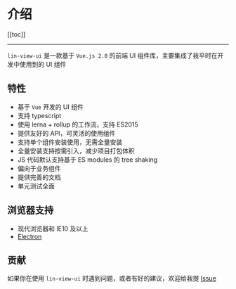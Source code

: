 # 介绍

[[toc]]

---

`lin-view-ui` 是一款基于 `Vue.js 2.0` 的前端 UI 组件库，主要集成了我平时在开发中使用到的 UI 组件

## 特性

- 基于 `Vue` 开发的 UI 组件
- 支持 typescript
- 使用 lerna + rollup 的工作流，支持 ES2015
- 提供友好的 API，可灵活的使用组件
- 支持单个组件安装使用，无需全量安装
- 全量安装支持按需引入，减少项目打包体积
- JS 代码默认支持基于 ES modules 的 tree shaking
- 偏向于业务组件
- 提供完善的文档
- 单元测试全面

## 浏览器支持

- 现代浏览器和 IE10 及以上
- [Electron](http://electron.atom.io/)

## 贡献

如果你在使用 `lin-view-ui` 时遇到问题，或者有好的建议，欢迎给我提 [Issue](https://github.com/c10342/lin-view-ui/issues)
